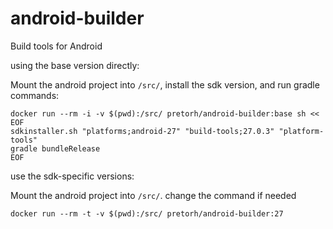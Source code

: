 # android-builder
Build tools for Android

using the base version directly:

Mount the android project into `/src/`, install the sdk version, and run gradle commands:

```
docker run --rm -i -v $(pwd):/src/ pretorh/android-builder:base sh << EOF
sdkinstaller.sh "platforms;android-27" "build-tools;27.0.3" "platform-tools"
gradle bundleRelease
EOF
```

use the sdk-specific versions:

Mount the android project into `/src/`. change the command if needed

```
docker run --rm -t -v $(pwd):/src/ pretorh/android-builder:27
```
